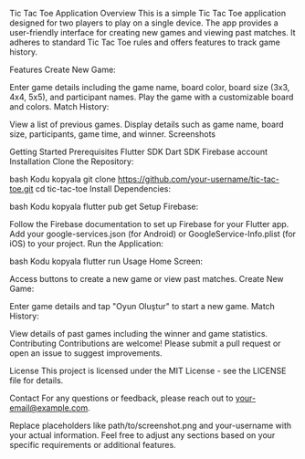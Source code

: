 Tic Tac Toe Application
Overview
This is a simple Tic Tac Toe application designed for two players to play on a single device. The app provides a user-friendly interface for creating new games and viewing past matches. It adheres to standard Tic Tac Toe rules and offers features to track game history.

Features
Create New Game:

Enter game details including the game name, board color, board size (3x3, 4x4, 5x5), and participant names.
Play the game with a customizable board and colors.
Match History:

View a list of previous games.
Display details such as game name, board size, participants, game time, and winner.
Screenshots



Getting Started
Prerequisites
Flutter SDK
Dart SDK
Firebase account
Installation
Clone the Repository:

bash
Kodu kopyala
git clone https://github.com/your-username/tic-tac-toe.git
cd tic-tac-toe
Install Dependencies:

bash
Kodu kopyala
flutter pub get
Setup Firebase:

Follow the Firebase documentation to set up Firebase for your Flutter app.
Add your google-services.json (for Android) or GoogleService-Info.plist (for iOS) to your project.
Run the Application:

bash
Kodu kopyala
flutter run
Usage
Home Screen:

Access buttons to create a new game or view past matches.
Create New Game:

Enter game details and tap "Oyun Oluştur" to start a new game.
Match History:

View details of past games including the winner and game statistics.
Contributing
Contributions are welcome! Please submit a pull request or open an issue to suggest improvements.

License
This project is licensed under the MIT License - see the LICENSE file for details.

Contact
For any questions or feedback, please reach out to your-email@example.com.

Replace placeholders like path/to/screenshot.png and your-username with your actual information. Feel free to adjust any sections based on your specific requirements or additional features.

